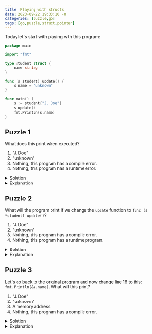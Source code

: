 ```yaml
---
title: Playing with structs
date: 2023-09-22 19:33:10 -0
categories: [puzzle,go]
tags: [go,puzzle,struct,pointer]
---
```


Today let's start with playing with this program:
```go
package main

import "fmt"

type student struct {
    name string
}

func (s student) update() {
    s.name = "unknown"
}

func main() {
    s := student{"J. Doe"}
    s.update()
    fmt.Println(s.name)
}
```

## Puzzle 1
What does this print when executed?

1. "J. Doe"
2. "unknown"
3. Nothing, this program has a compile error.
4. Nothing, this program has a runtime error.

<details >
<summary>Solution</summary>
1
</details>

<details markdown="1">
<summary>Explanation</summary>

The function receiver of `update` has the type of `student` and also `s` has the of type of `student` (not a pointer value). When the `update` function is executed, it uses the copy of the value it was invoked on. So it modifies the copy and original value remains unchanged.
</details>


## Puzzle 2

What will the program print if we change the `update` function to `func (s *student) update()`?

1. "J. Doe"
2. "unknown"
3. Nothing, this program has a compile error.
4. Nothing, this program has a runtime program.

<details markdown="1">
<summary>Solution</summary>
2
</details>

<details  markdown="1">
<summary>Explanation</summary>

Maybe the answer was obvious but there is a subtle detail here. The `s` in line 24 is still has the `student` type and it is not a pointer. So why the program didn't fail with a compilation error, since we were using a non-pointer type where the function is expecting `*student` (a pointer type)? It's a built in mechanism in the Go compiler:
> If x is addressable and &x's method set contains m, x.m() is shorthand for (&x).m().

[Source](https://go.dev/ref/spec#Calls)

To translate the English to English: if the function is defined on the pointer type of the receiver and it is possible to convert the non-pointer receiver to a pointer receiver (with the `&` operator), the compiler will automatically do this for you.
</details>

## Puzzle 3

Let's go back to the original program and now change line 16 to this: `fmt.Println(&s.name)`. What will this print?

1. "J. Doe"
2. "unknown"
3. A memory address.
4. Nothing, this program has a compile error.

<details markdown="1">
<summary>Solution</summary>
3
</details>

<details markdown="1">
<summary>Explanation</summary>

My naive 2 cent when I started with Go was option 4, since the `&` converts `s` to a pointer type and only the non-pointer type `student` has the `update` method. I was wrong on many levels. 
The first thing here is operator precedence. The `.name` is executed first, than the `&` so this example will print the memory address of the `name` string.
</details>
